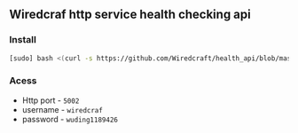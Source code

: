 ## Wiredcraf http service health checking api

### Install
```bash
[sudo] bash <(curl -s https://github.com/Wiredcraft/health_api/blob/master/install.sh)
```

### Acess
* Http port - `5002`
* username - `wiredcraf`
* password - `wuding1189426`
